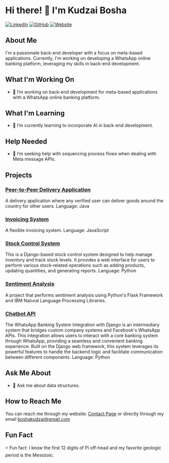# Hi there! 👋 I'm Kudzai Bosha

[![LinkedIn](https://img.shields.io/badge/-LinkedIn-blue?style=flat-square&logo=linkedin&logoColor=white)](https://www.linkedin.com/in/kudzai-arnold-bosha-97084417a/)
[![GitHub](https://img.shields.io/badge/-GitHub-black?style=flat-square&logo=github&logoColor=white)](https://github.com/KudziBosh)
[![Website](https://img.shields.io/badge/-Website-green?style=flat-square&logo=website&logoColor=white)](https://kudzaibosha.com)

## About Me
I'm a passionate back-end developer with a focus on meta-based applications. Currently, I'm working on developing a WhatsApp online banking platform, leveraging my skills in back-end development.

## What I'm Working On
- 🔭 I’m working on back-end development for meta-based applications with a WhatsApp online banking platform.

## What I'm Learning
- 🌱 I’m currently learning to incorporate AI in back-end development.

## Help Needed
- 🤔 I’m seeking help with sequencing process flows when dealing with Meta message APIs.

## Projects

### [Peer-to-Peer Delivery Application](https://github.com/KudziBosh/Peer-to-Peer-Delivery-Application)
A delivery application where any verified user can deliver goods around the country for other users.
Language: Java

### [Invoicing System](https://github.com/KudziBosh/Invoicing-System)
A flexible invoicing system.
Language: JavaScript

### [Stock Control System](https://github.com/KudziBosh/Collate_Stock)
This is a Django-based stock control system designed to help manage inventory and track stock levels. It provides a web interface for users to perform various stock-related operations such as adding products, updating quantities, and generating reports.
Language: Python

### [Sentiment Analysis](https://github.com/KudziBosh/Sentiment-Analysis)
A project that performs sentiment analysis using Python's Flask Framework and IBM Natural Language Processing Libraries.

### [Chatbot API](https://github.com/KudziBosh/ChatbotAPI)
The WhatsApp Banking System Integration with Django is an intermediary system that bridges custom company systems and Facebook's WhatsApp APIs. This integration allows users to interact with a core banking system through WhatsApp, providing a seamless and convenient banking experience. Built on the Django web framework, this system leverages its powerful features to handle the backend logic and facilitate communication between different components.
Language: Python

## Ask Me About
- 💬 Ask me about data structures.

## How to Reach Me
You can reach me through my website: [Contact Page](https://kudzaibosha.com/contact/) or directly through my email boshakudzai@gmail.com

## Fun Fact
⚡ Fun fact: I know the first 12 digits of Pi off-head and my favorite geologic period is the Mesozoic. 


